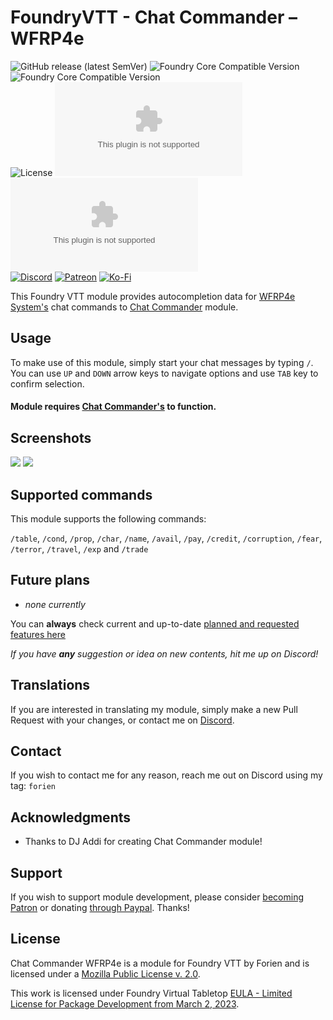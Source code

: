 # FoundryVTT - Chat Commander – WFRP4e
![GitHub release (latest SemVer)](https://img.shields.io/github/v/release/Foundry-Workshop/chat-commander-wfrp4e?style=for-the-badge)
![Foundry Core Compatible Version](https://img.shields.io/badge/dynamic/json.svg?url=https%3A%2F%2Fraw.githubusercontent.com%2FFoundry-Workshop%2Fchat-commander-wfrp4e%2Fmaster%2Fdist%2Fmodule.json&label=Foundry%20Min%20Version&query=$.compatibility.minimum&colorB=orange&style=for-the-badge)
![Foundry Core Compatible Version](https://img.shields.io/badge/dynamic/json.svg?url=https%3A%2F%2Fraw.githubusercontent.com%2FFoundry-Workshop%2Fchat-commander-wfrp4e%2Fmaster%2Fdist%2Fmodule.json&label=Foundry%20Verified&query=$.compatibility.verified&colorB=orange&style=for-the-badge)  
![License](https://img.shields.io/github/license/Foundry-Workshop/chat-commander-wfrp4e?style=for-the-badge) ![GitHub Releases](https://img.shields.io/github/downloads/Foundry-Workshop/chat-commander-wfrp4e/latest/module.zip?style=for-the-badge)
![GitHub All Releases](https://img.shields.io/github/downloads/Foundry-Workshop/chat-commander-wfrp4e/module.zip?style=for-the-badge&label=Downloads+total)  
[![Discord](https://img.shields.io/badge/Discord-%235865F2.svg?style=for-the-badge&logo=discord&logoColor=white&link=https%3A%2F%2Fdiscord.gg%2FXkTFv8DRDc)](https://discord.gg/XkTFv8DRDc)
[![Patreon](https://img.shields.io/badge/Patreon-F96854?style=for-the-badge&logo=patreon&logoColor=white)](https://www.patreon.com/foundryworkshop)
[![Ko-Fi](https://img.shields.io/badge/Ko--fi-F16061?style=for-the-badge&logo=ko-fi&logoColor=white)](https://ko-fi.com/forien)

This Foundry VTT module provides autocompletion data for [WFRP4e System's](<https://foundryvtt.com/packages/wfrp4e>) chat commands to [Chat Commander](<https://foundryvtt.com/packages/_chatcommands>) module.

## Usage

To make use of this module, simply start your chat messages by typing `/`. You can use `UP` and `DOWN` arrow keys to navigate options and use `TAB` key to confirm selection.

#### Module requires [Chat Commander's](https://foundryvtt.com/packages/_chatcommands) to function.

## Screenshots 

![](https://i.gyazo.com/3784643a149c62b9dd93e3aa7e3ae08e.gif) 
![](https://i.gyazo.com/5e40fbd0837189dafe5de7999b317e91.gif)

## Supported commands

This module supports the following commands:

`/table`, `/cond`, `/prop`, `/char`, `/name`, `/avail`, `/pay`, `/credit`, `/corruption`, `/fear`, `/terror`, `/travel`, `/exp` and `/trade`


## Future plans

* _none currently_

You can **always** check current and up-to-date [planned and requested features here](https://github.com/Foundry-Workshop/chat-commander-wfrp4e/issues?q=is%3Aopen+is%3Aissue+label%3Aenhancement)

*If you have **any** suggestion or idea on new contents, hit me up on Discord!*

## Translations

If you are interested in translating my module, simply make a new Pull Request with your changes, or contact me on [Discord](https://discord.gg/XkTFv8DRDc).

## Contact

If you wish to contact me for any reason, reach me out on Discord using my tag: `forien`


## Acknowledgments

* Thanks to DJ Addi for creating Chat Commander module!

## Support

If you wish to support module development, please consider [becoming Patron](https://www.patreon.com/foundryworkshop) or donating [through Paypal](https://www.paypal.com/cgi-bin/webscr?cmd=_s-xclick&hosted_button_id=6P2RRX7HVEMV2&source=url). Thanks!

## License

Chat Commander WFRP4e is a module for Foundry VTT by Forien and is licensed under a [Mozilla Public License v. 2.0](https://github.com/Foundry-Workshop/token-action-hud-wfrp4e/blob/master/LICENSE).

This work is licensed under Foundry Virtual Tabletop [EULA - Limited License for Package Development from March 2, 2023](https://foundryvtt.com/article/license/).
